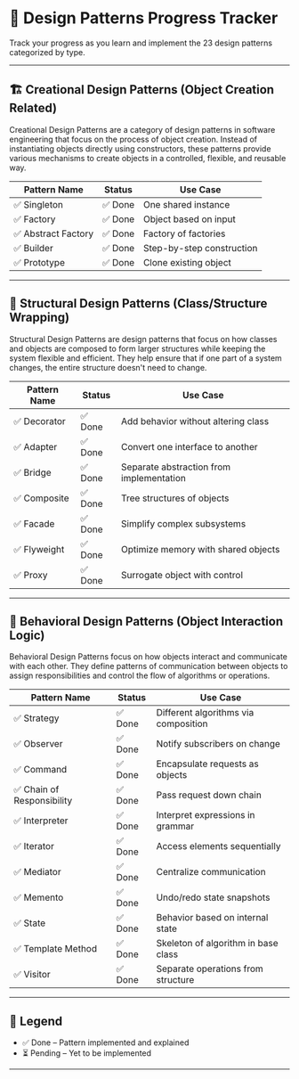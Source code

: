 # 📘 Design Patterns Progress Tracker

Track your progress as you learn and implement the 23 design patterns categorized by type.

---

## 🏗️ Creational Design Patterns (Object Creation Related)

Creational Design Patterns are a category of design patterns in software engineering that focus on the process of object creation. Instead of instantiating objects directly using constructors, these patterns provide various mechanisms to create objects in a controlled, flexible, and reusable way.


| Pattern Name        | Status      | Use Case                             |
|---------------------|-------------|--------------------------------------|
| ✅ Singleton        | ✅ Done      | One shared instance                  |
| ✅ Factory          | ✅ Done      | Object based on input                |
| ✅ Abstract Factory | ✅ Done      | Factory of factories                 |
| ✅ Builder          | ✅ Done      | Step-by-step construction            |
| ✅ Prototype        | ✅ Done      | Clone existing object                |

---

## 🧱 Structural Design Patterns (Class/Structure Wrapping)

Structural Design Patterns are design patterns that focus on how classes and objects are composed to form larger structures while keeping the system flexible and efficient.
They help ensure that if one part of a system changes, the entire structure doesn't need to change.

| Pattern Name       | Status      | Use Case                                        |
|--------------------|-------------|-------------------------------------------------|
| ✅ Decorator        | ✅ Done      | Add behavior without altering class            |
| ✅ Adapter          | ✅ Done      | Convert one interface to another               |
| ✅ Bridge           | ✅ Done      | Separate abstraction from implementation       |
| ✅ Composite        | ✅ Done      | Tree structures of objects                     |
| ✅ Facade           | ✅ Done      | Simplify complex subsystems                    |
| ✅ Flyweight        | ✅ Done      | Optimize memory with shared objects            |
| ✅ Proxy            | ✅ Done      | Surrogate object with control                  |

---

## 🤝 Behavioral Design Patterns (Object Interaction Logic)

Behavioral Design Patterns focus on how objects interact and communicate with each other. They define patterns of communication between objects to assign responsibilities and control the flow of algorithms or operations.

| Pattern Name             | Status      | Use Case                                           |
|--------------------------|-------------|----------------------------------------------------|
| ✅ Strategy               | ✅ Done      | Different algorithms via composition               |
| ✅ Observer               | ✅ Done      | Notify subscribers on change                       |
| ✅ Command                | ✅ Done      | Encapsulate requests as objects                    |
| ✅ Chain of Responsibility| ✅ Done      | Pass request down chain                            |
| ✅ Interpreter            | ✅ Done      | Interpret expressions in grammar                   |
| ✅ Iterator               | ✅ Done      | Access elements sequentially                       |
| ✅ Mediator               | ✅ Done      | Centralize communication                           |
| ✅ Memento                | ✅ Done      | Undo/redo state snapshots                          |
| ✅ State                  | ✅ Done      | Behavior based on internal state                   |
| ✅ Template Method        | ✅ Done      | Skeleton of algorithm in base class                |
| ✅ Visitor                | ✅ Done      | Separate operations from structure                 |

---

## 📌 Legend
- ✅ Done – Pattern implemented and explained
- ⏳ Pending – Yet to be implemented

---
